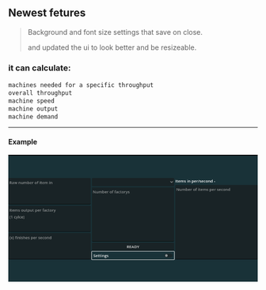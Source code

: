 ## Newest fetures

>Background and font size settings that save on close.
>
>and updated the ui to look better and be resizeable.



### it can calculate:
```
machines needed for a specific throughput
overall throughput
machine speed
machine output
machine demand
```
---
#### Example

![alt text](https://github.com/AaaaaaICO/Throughput-Calculator/blob/main/Other/Example.PNG "View Running")
